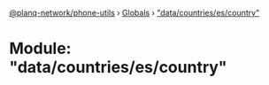[@planq-network/phone-utils](../README.md) › [Globals](../globals.md) › ["data/countries/es/country"](_data_countries_es_country_.md)

# Module: "data/countries/es/country"


